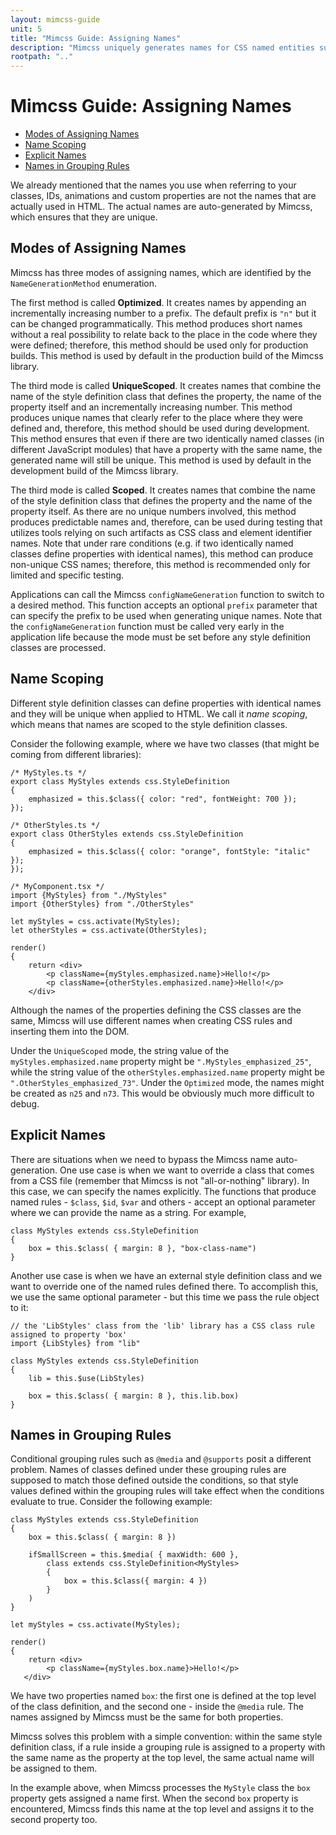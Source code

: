 ```yaml
---
layout: mimcss-guide
unit: 5
title: "Mimcss Guide: Assigning Names"
description: "Mimcss uniquely generates names for CSS named entities such as classes, element identifiers, custom variables, animations, counters, grid lines and grid areas."
rootpath: ".."
---
```


# Mimcss Guide: Assigning Names

* [Modes of Assigning Names](#modes-of-assigning-names)
* [Name Scoping](#name-scoping)
* [Explicit Names](#explicit-names)
* [Names in Grouping Rules](#names-in-grouping-rules)

We already mentioned that the names you use when referring to your classes, IDs, animations and custom properties are not the names that are actually used in HTML. The actual names are auto-generated by Mimcss, which ensures that they are unique.

## Modes of Assigning Names
Mimcss has three modes of assigning names, which are identified by the `NameGenerationMethod` enumeration.

The first method is called **Optimized**. It creates names by appending an incrementally increasing number to a prefix. The default prefix is `"n"` but it can be changed programmatically. This method produces short names without a real possibility to relate back to the place in the code where they were defined; therefore, this method should be used only for production builds. This method is used by default in the production build of the Mimcss library.

The third mode is called **UniqueScoped**. It creates names that combine the name of the style definition class that defines the property, the name of the property itself and an incrementally increasing number. This method produces unique names that clearly refer to the place where they were defined and, therefore, this method should be used during development. This method ensures that even if there are two identically named classes (in different JavaScript modules) that have a property with the same name, the generated name will still be unique. This method is used by default in the development build of the Mimcss library.

The third mode is called **Scoped**. It creates names that combine the name of the style definition class that defines the property and the name of the property itself. As there are no unique numbers involved, this method produces predictable names and, therefore, can be used during testing that utilizes tools relying on such artifacts as CSS class and element identifier names. Note that under rare conditions (e.g. if two identically named classes define properties with identical names), this method can produce non-unique CSS names; therefore, this method is recommended only for limited and specific testing.

Applications can call the Mimcss `configNameGeneration` function to switch to a desired method. This function accepts an optional `prefix` parameter that can specify the prefix to be used when generating unique names. Note that the `configNameGeneration` function must be called very early in the application life because the mode must be set before any style definition classes are processed.

## Name Scoping
Different style definition classes can define properties with identical names and they will be unique when applied to HTML. We call it *name scoping*, which means that names are scoped to the style definition classes.

Consider the following example, where we have two classes (that might be coming from different libraries):

```tsx
/* MyStyles.ts */
export class MyStyles extends css.StyleDefinition
{
    emphasized = this.$class({ color: "red", fontWeight: 700 });
});

/* OtherStyles.ts */
export class OtherStyles extends css.StyleDefinition
{
    emphasized = this.$class({ color: "orange", fontStyle: "italic" });
});

/* MyComponent.tsx */
import {MyStyles} from "./MyStyles"
import {OtherStyles} from "./OtherStyles"

let myStyles = css.activate(MyStyles);
let otherStyles = css.activate(OtherStyles);

render()
{
    return <div>
        <p className={myStyles.emphasized.name}>Hello!</p>
        <p className={otherStyles.emphasized.name}>Hello!</p>
    </div>
```

Although the names of the properties defining the CSS classes are the same, Mimcss will use different names when creating CSS rules and inserting them into the DOM.

Under the `UniqueScoped` mode, the string value of the `myStyles.emphasized.name` property might be `".MyStyles_emphasized_25"`, while the string value of the `otherStyles.emphasized.name` property might be `".OtherStyles_emphasized_73"`. Under the `Optimized` mode, the names might be created as `n25` and `n73`. This would be obviously much more difficult to debug.

## Explicit Names
There are situations when we need to bypass the Mimcss name auto-generation. One use case is when we want to override a class that comes from a CSS file (remember that Mimcss is not "all-or-nothing" library). In this case, we can specify the names explicitly. The functions that produce named rules - `$class`, `$id`, `$var` and others - accept an optional parameter where we can provide the name as a string. For example,

```tsx
class MyStyles extends css.StyleDefinition
{
    box = this.$class( { margin: 8 }, "box-class-name")
}
```

Another use case is when we have an external style definition class and we want to override one of the named rules defined there. To accomplish this, we use the same optional parameter - but this time we pass the rule object to it:

```tsx
// the 'LibStyles' class from the 'lib' library has a CSS class rule assigned to property 'box'
import {LibStyles} from "lib"

class MyStyles extends css.StyleDefinition
{
    lib = this.$use(LibStyles)

    box = this.$class( { margin: 8 }, this.lib.box)
}
```

## Names in Grouping Rules
Conditional grouping rules such as `@media` and `@supports` posit a different problem. Names of classes defined under these grouping rules are supposed to match those defined outside the conditions, so that style values defined within the grouping rules will take effect when the conditions evaluate to true. Consider the following example:

```tsx
class MyStyles extends css.StyleDefinition
{
    box = this.$class( { margin: 8 })

    ifSmallScreen = this.$media( { maxWidth: 600 },
        class extends css.StyleDefinition<MyStyles>
        {
            box = this.$class({ margin: 4 })
        }
    )
}

let myStyles = css.activate(MyStyles);

render()
{
    return <div>
        <p className={myStyles.box.name}>Hello!</p>
   </div>
```

We have two properties named `box`: the first one is defined at the top level of the class definition, and the second one - inside the `@media` rule. The names assigned by Mimcss must be the same for both properties.

Mimcss solves this problem with a simple convention: within the same style definition class, if a rule inside a grouping rule is assigned to a property with the same name as the property at the top level, the same actual name will be assigned to them.

In the example above, when Mimcss processes the `MyStyle` class the `box` property gets assigned a name first. When the second `box` property is encountered, Mimcss finds this name at the top level and assigns it to the second property too.

